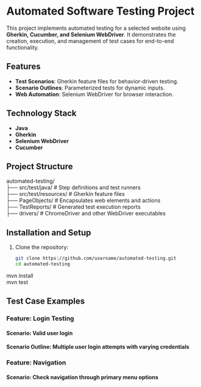 # Automated Software Testing Project  

This project implements automated testing for a selected website using **Gherkin, Cucumber, and Selenium WebDriver**. It demonstrates the creation, execution, and management of test cases for end-to-end functionality.  

## Features  
- **Test Scenarios**: Gherkin feature files for behavior-driven testing.  
- **Scenario Outlines**: Parameterized tests for dynamic inputs.  
- **Web Automation**: Selenium WebDriver for browser interaction.  

## Technology Stack  
- **Java**  
- **Gherkin**  
- **Selenium WebDriver**  
- **Cucumber**  

 
## Project Structure  

automated-testing/  
├── src/test/java/         # Step definitions and test runners  
├── src/test/resources/    # Gherkin feature files  
├── PageObjects/           # Encapsulates web elements and actions  
├── TestReports/           # Generated test execution reports  
├── drivers/               # ChromeDriver and other WebDriver executables  


## Installation and Setup  

1. Clone the repository:  
   ```bash
   git clone https://github.com/username/automated-testing.git  
   cd automated-testing  
mvn install  
mvn test  


## Test Case Examples  

### **Feature: Login Testing**  
#### **Scenario**: Valid user login  
#### **Scenario Outline**: Multiple user login attempts with varying credentials  

### **Feature: Navigation**  
#### **Scenario**: Check navigation through primary menu options  

